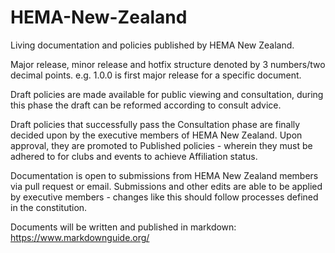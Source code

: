# HEMA-New-Zealand
Living documentation and policies published by HEMA New Zealand.

Major release, minor release and hotfix structure denoted by 3 numbers/two decimal points.
e.g. 1.0.0 is first major release for a specific document.

Draft policies are made available for public viewing and consultation, during this phase the draft can be reformed according to consult advice.

Draft policies that successfully pass the Consultation phase are finally decided upon by the executive members of HEMA New Zealand. Upon approval, they are promoted to Published policies - wherein they must be adhered to for clubs and events to achieve Affiliation status.

Documentation is open to submissions from HEMA New Zealand members via pull request or email.
Submissions and other edits are able to be applied by executive members - changes like this should follow processes defined in the constitution.

Documents will be written and published in markdown: https://www.markdownguide.org/

